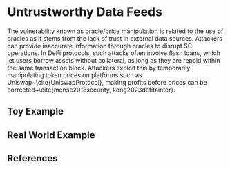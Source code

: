 # Untrustworthy Data Feeds
The vulnerability known as oracle/price manipulation is related to the use of oracles as it stems from the lack of trust in external data sources. Attackers can provide inaccurate information through oracles to disrupt SC operations. In DeFi protocols, such attacks often involve flash loans, which let users borrow assets without collateral, as long as they are repaid within the same transaction block. Attackers exploit this by temporarily manipulating token prices on platforms such as Uniswap~\cite{UniswapProtocol}, making profits before prices can be corrected~\cite{mense2018security, kong2023defitainter}.

## Toy Example


## Real World Example

## References
